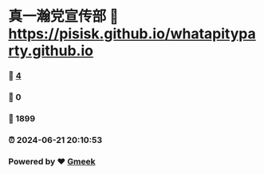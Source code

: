 # 真一瀚党宣传部 :link: https://pisisk.github.io/whatapityparty.github.io 
### :page_facing_up: [4](https://pisisk.github.io/whatapityparty.github.io/tag.html) 
### :speech_balloon: 0 
### :hibiscus: 1899 
### :alarm_clock: 2024-06-21 20:10:53 
### Powered by :heart: [Gmeek](https://github.com/Meekdai/Gmeek)
